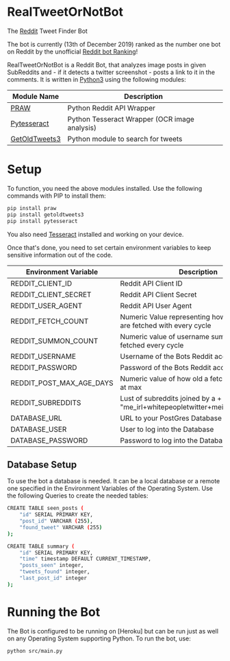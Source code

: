 # RealTweetOrNotBot
The [Reddit](https://www.reddit.com/r/realtweetornotbot/) Tweet Finder Bot

The bot is currently (13th of December 2019) ranked as the number one bot on Reddit by the unofficial [Reddit bot Ranking](https://botrank.pastimes.eu/)! 

RealTweetOrNotBot is a Reddit Bot, that analyzes image posts in given SubReddits and - if it detects a twitter screenshot - posts a link to it in the comments. It is written in [Python3] using the following modules:

| Module Name     | Description |
| -------------   | ------------- |
| [PRAW]          | Python Reddit API Wrapper  |
| [Pytesseract]   | Python Tesseract Wrapper (OCR image analysis)  |
| [GetOldTweets3]  | Python module to search for tweets  |


# Setup
To function, you need the above modules installed. Use the following commands with PIP to install them:
```sh
pip install praw
pip install getoldtweets3
pip install pytesseract
```

You also need [Tesseract] installed and working on your device.

Once that's done, you need to set certain environment variables to keep sensitive information out of the code. 

| Environment Variable     | Description |
| -------------   | ------------- |
| REDDIT_CLIENT_ID          | Reddit API Client ID  |
| REDDIT_CLIENT_SECRET  | Reddit API Client Secret  |
| REDDIT_USER_AGENT  | Reddit API User Agent  |
| REDDIT_FETCH_COUNT  | Numeric Value representing how many posts are fetched with every cycle  |
| REDDIT_SUMMON_COUNT  | Numeric value of username summons to be fetched every cycle  |
| REDDIT_USERNAME  | Username of the Bots Reddit account  |
| REDDIT_PASSWORD  | Password of the Bots Reddit account  |
| REDDIT_POST_MAX_AGE_DAYS  | Numeric value of how old a fetched post can be at max  |
| REDDIT_SUBREDDITS | Lust of subreddits joined by a + symbol e.g. "me_irl+whitepeopletwitter+meirl+2meirl4meirl"|
| DATABASE_URL  | URL to your PostGres Database  |
| DATABASE_USER  | User to log into the Database  |
| DATABASE_PASSWORD  | Password to log into the Database  |


## Database Setup
To use the bot a database is needed. It can be a local database or a remote one specified in the Environment Variables of the Operating System. Use the following Queries to create the needed tables:

```sh
CREATE TABLE seen_posts (
    "id" SERIAL PRIMARY KEY,
    "post_id" VARCHAR (255),
    "found_tweet" VARCHAR (255)
);
```

```sh
CREATE TABLE summary (
    "id" SERIAL PRIMARY KEY,
    "time" timestamp DEFAULT CURRENT_TIMESTAMP,
    "posts_seen" integer,
    "tweets_found" integer,
    "last_post_id" integer
);
```

# Running the Bot
The Bot is configured to be running on [Heroku] but can be run just as well on any Operating System supporting Python.
To run the bot, use:

```sh
python src/main.py
```

[//]: # 

   [Python3]: <https://www.python.org/>
   [PRAW]: <https://praw.readthedocs.io/en/latest/>
   [GetOldTweets3]: <https://github.com/Mottl/GetOldTweets3>
   [Pytesseract]: <https://github.com/madmaze/pytesseract>
   [Tesseract]: <https://github.com/tesseract-ocr/tesseract/wiki>
